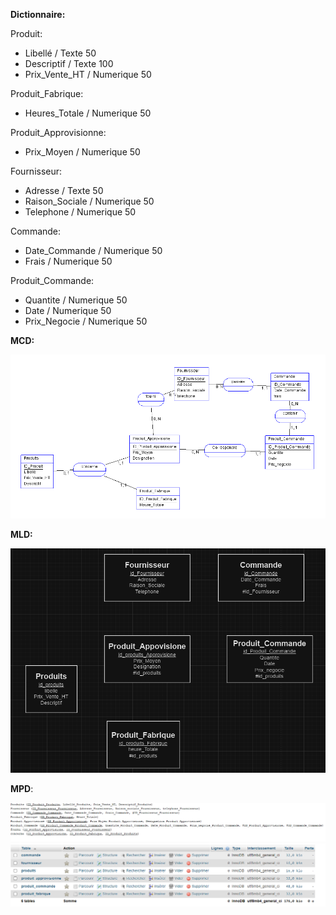**Dictionnaire:**

Produit:    
- Libellé / Texte 50
- Descriptif / Texte 100
- Prix_Vente_HT / Numerique 50

Produit_Fabrique:
- Heures_Totale / Numerique 50

Produit_Approvisionne:
- Prix_Moyen / Numerique 50

Fournisseur:
- Adresse / Texte 50
- Raison_Sociale / Numerique 50
- Telephone / Numerique 50


Commande:
- Date_Commande / Numerique 50
- Frais / Numerique 50

Produit_Commande:
- Quantite / Numerique 50
- Date / Numerique 50
- Prix_Negocie / Numerique 50


**MCD:**

![alt text](image-1.png)

**MLD:**

![alt text](image-2.png)

**MPD**:

![alt text](image-3.png)
![alt text](image-4.png)

